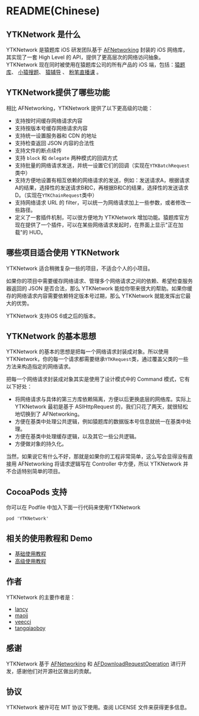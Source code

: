 README(Chinese)
==========

## YTKNetwork 是什么

YTKNetwork 是猿题库 iOS 研发团队基于 [AFNetworking][AFNetworking] 封装的 iOS 网络库，其实现了一套 High Level 的 API，提供了更高层次的网络访问抽象。YTKNetwork 现在同时被使用在猿题库公司的所有产品的 iOS 端，包括：[猿题库][YuanTiKu]、 [小猿搜题][YuanSoTi]、 [猿辅导][YuanFuDao] 、 [粉笔直播课][FenBiZhiBoKe] 。

## YTKNetwork提供了哪些功能

相比 AFNetworking，YTKNetwork 提供了以下更高级的功能：

 * 支持按时间缓存网络请求内容
 * 支持按版本号缓存网络请求内容
 * 支持统一设置服务器和 CDN 的地址
 * 支持检查返回 JSON 内容的合法性
 * 支持文件的断点续传
 * 支持 `block` 和 `delegate` 两种模式的回调方式
 * 支持批量的网络请求发送，并统一设置它们的回调（实现在`YTKBatchRequest`类中）
 * 支持方便地设置有相互依赖的网络请求的发送，例如：发送请求A，根据请求A的结果，选择性的发送请求B和C，再根据B和C的结果，选择性的发送请求D。（实现在`YTKChainRequest`类中）
 * 支持网络请求 URL 的 filter，可以统一为网络请求加上一些参数，或者修改一些路径。
 * 定义了一套插件机制，可以很方便地为 YTKNetwork 增加功能。猿题库官方现在提供了一个插件，可以在某些网络请求发起时，在界面上显示"正在加载"的 HUD。

## 哪些项目适合使用 YTKNetwork

YTKNetwork 适合稍微复杂一些的项目，不适合个人的小项目。

如果你的项目中需要缓存网络请求、管理多个网络请求之间的依赖、希望检查服务器返回的 JSON 是否合法，那么 YTKNetwork 能给你带来很大的帮助。如果你缓存的网络请求内容需要依赖特定版本号过期，那么 YTKNetwork 就能发挥出它最大的优势。

YTKNetwork 支持iOS 6或之后的版本。

## YTKNetwork 的基本思想

YTKNetwork 的基本的思想是把每一个网络请求封装成对象。所以使用 YTKNetwork，你的每一个请求都需要继承`YTKRequest`类，通过覆盖父类的一些方法来构造指定的网络请求。

把每一个网络请求封装成对象其实是使用了设计模式中的 Command 模式，它有以下好处：

 * 将网络请求与具体的第三方库依赖隔离，方便以后更换底层的网络库。实际上 YTKNetwork 最初是基于 ASIHttpRequest 的，我们只花了两天，就很轻松地切换到了 AFNetworking。
 * 方便在基类中处理公共逻辑，例如猿题库的数据版本号信息就统一在基类中处理。
 * 方便在基类中处理缓存逻辑，以及其它一些公共逻辑。
 * 方便做对象的持久化。

当然，如果说它有什么不好，那就是如果你的工程非常简单，这么写会显得没有直接用 AFNetworking 将请求逻辑写在 Controller 中方便，所以 YTKNetwork 并不合适特别简单的项目。

## CocoaPods 支持

你可以在 Podfile 中加入下面一行代码来使用YTKNetwork

    pod 'YTKNetwork'

## 相关的使用教程和 Demo

 * [基础使用教程][BasicGuide-CN]
 * [高级使用教程][ProGuide-CN]

## 作者

YTKNetwork 的主要作者是：

* [lancy][lancyGithub]
* [maojj][maojjGithub]
* [veecci][veecciGithub]
* [tangqiaoboy][tangqiaoboyGithub]

## 感谢

YTKNetwork 基于 [AFNetworking][AFNetworking] 和 [AFDownloadRequestOperation][AFDownloadRequestOperation] 进行开发，感谢他们对开源社区做出的贡献。

## 协议

YTKNetwork 被许可在 MIT 协议下使用。查阅 LICENSE 文件来获得更多信息。


<!-- external links -->

[BasicGuide-CN]: BasicGuide.md
[ProGuide-CN]: ProGuide.md
[BasicGuide-EN]: BasicGuide_en.md
[YuanTiKu]:http://www.yuantiku.com
[YuanSoTi]:http://www.yuansouti.com/
[YuanFuDao]:http://www.yuanfudao.com
[FenBiZhiBoKe]:http://ke.fenbi.com/
[tangqiaoboyGithub]:https://github.com/tangqiaoboy
[lancyGithub]:https://github.com/lancy
[maojjGithub]:https://github.com/maojj
[veecciGithub]:https://github.com/veecci
[AFNetworking]:https://github.com/AFNetworking/AFNetworking
[AFDownloadRequestOperation]:https://github.com/steipete/AFDownloadRequestOperation
